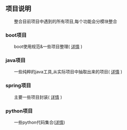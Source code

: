## 项目说明
&emsp;&emsp;整合目前项目中遇到的所有项目,每个功能会分模块整合

### boot项目
&emsp;&emsp;boot使用规范&一些项目整理( [详情](boot/readme.md) )

### java项目
&emsp;&emsp;一些纯粹的java工具,从实际项目中抽取出来的项目( [详情](java/readme.md) )

### spring项目
&emsp;&emsp;主要一些项目封装( [详情](spring/readme.md) )

### python项目
&emsp;&emsp;一些python代码集合([详情]())
